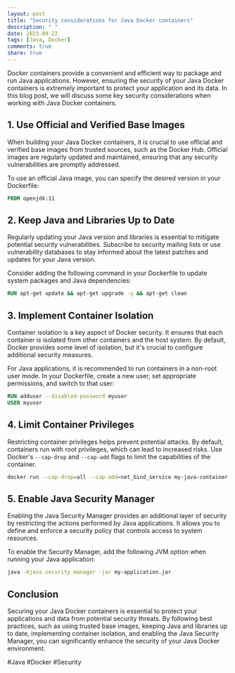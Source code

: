 ```yaml
---
layout: post
title: "Security considerations for Java Docker containers"
description: " "
date: 2023-09-22
tags: [Java, Docker]
comments: true
share: true
---
```


Docker containers provide a convenient and efficient way to package and run Java applications. However, ensuring the security of your Java Docker containers is extremely important to protect your application and its data. In this blog post, we will discuss some key security considerations when working with Java Docker containers.

## 1. Use Official and Verified Base Images

When building your Java Docker containers, it is crucial to use official and verified base images from trusted sources, such as the Docker Hub. Official images are regularly updated and maintained, ensuring that any security vulnerabilities are promptly addressed.

To use an official Java image, you can specify the desired version in your Dockerfile:

```dockerfile
FROM openjdk:11
```

## 2. Keep Java and Libraries Up to Date

Regularly updating your Java version and libraries is essential to mitigate potential security vulnerabilities. Subscribe to security mailing lists or use vulnerability databases to stay informed about the latest patches and updates for your Java version.

Consider adding the following command in your Dockerfile to update system packages and Java dependencies:

```dockerfile
RUN apt-get update && apt-get upgrade -y && apt-get clean
```

## 3. Implement Container Isolation

Container isolation is a key aspect of Docker security. It ensures that each container is isolated from other containers and the host system. By default, Docker provides some level of isolation, but it's crucial to configure additional security measures.

For Java applications, it is recommended to run containers in a non-root user mode. In your Dockerfile, create a new user, set appropriate permissions, and switch to that user:

```dockerfile
RUN adduser --disabled-password myuser
USER myuser
```

## 4. Limit Container Privileges

Restricting container privileges helps prevent potential attacks. By default, containers run with root privileges, which can lead to increased risks. Use Docker's `--cap-drop` and `--cap-add` flags to limit the capabilities of the container.

```bash
docker run --cap-drop=all --cap-add=net_bind_service my-java-container
```

## 5. Enable Java Security Manager

Enabling the Java Security Manager provides an additional layer of security by restricting the actions performed by Java applications. It allows you to define and enforce a security policy that controls access to system resources.

To enable the Security Manager, add the following JVM option when running your Java application:

```bash
java -Djava.security.manager -jar my-application.jar
```

## Conclusion

Securing your Java Docker containers is essential to protect your applications and data from potential security threats. By following best practices, such as using trusted base images, keeping Java and libraries up to date, implementing container isolation, and enabling the Java Security Manager, you can significantly enhance the security of your Java Docker environment.

#Java #Docker #Security